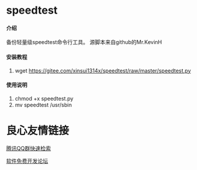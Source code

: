 # speedtest

#### 介绍
备份轻量级speedtest命令行工具。
源脚本来自github的Mr.KevinH


#### 安装教程

1. wget https://gitee.com/xinsui1314x/speedtest/raw/master/speedtest.py


#### 使用说明

1. chmod +x speedtest.py
2. mv speedtest /usr/sbin


 # 良心友情链接

[腾讯QQ群快速检索](http://u.720life.cn/s/8cf73f7c)

[软件免费开发论坛](http://u.720life.cn/s/bbb01dc0)